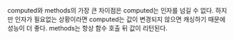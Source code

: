computed와 methods의 가장 큰 차이점은 computed는 인자를 넘길 수 없다.
하지만 인자가 필요없는 상황이라면 computed는 값이 변경되지 않으면 캐싱하기 때문에 성능이 더 좋다.
methods는 항상 함수 호출 뒤 값이 리턴된다.